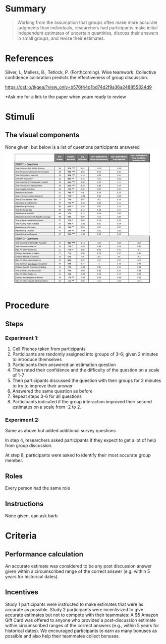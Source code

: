 # Summary
>Working from the assumption that groups often make more accurate judgments than individuals, researchers had participants make initial independent estimates of uncertain quantities, discuss their answers in small groups, and revise their estimates.


# References
Silver, I., Mellers, B., Tetlock, P. (Forthcoming). Wise teamwork: Collective confidence calibration predicts the effectiveness of group discussion. 

https://osf.io/tkgea/?view_only=b576f44d1bd74d2f9a36a248855324d9

*Ask me for a link to the paper when youre ready to review
# Stimuli
## The visual components
None given, but below is a list of questions participants answered 
![Alt text](/images/Forcasting_w_confidence_questions.jpg)



# Procedure
## Steps
### Experiment 1:
1. Cell Phones taken from participants
2. Participants are randomly assigned into groups of 3-6; given 2 minutes to introduce themselves
3. Participants then answered an estimation question
4. Then rated their confidence and the difficulty of the question on a scale of 1-7
5. Then participants discussed the question with their groups for 3 minutes to try to improve their answer
6. Answered the same question as before
7. Repeat steps 3-6 for all questions
8. Participants indicated if the group interaction improved their second estimates on a scale from -2 to 2.

### Experiment 2:
Same as above but added additional survey questions.

In step 4, researchers asked participants if they expect to get a lot of help from group discussion.

At step 8, participants were asked to identify their most accurate group member. 
## Roles 
Every person had the same role

## Instructions
None given, can ask barb

# Criteria
## Performance calculation
An accurate estimate was considered to be any post discussion answer given within a circumscribed range of the correct answer (e.g. within 5 years for historical dates).

## Incentives
Study 1 participants were instructed to make estimates that were as accurate as possible. Study 2 participants were incentivized to give accurate estimates but not to compete with their teammates: A $5 Amazon Gift Card was offered to anyone who provided a post-discussion estimate within circumscribed ranges of the correct answers (e.g., within 5 years for historical dates). We encouraged participants to earn as many bonuses as possible and also help their teammates collect bonuses.
